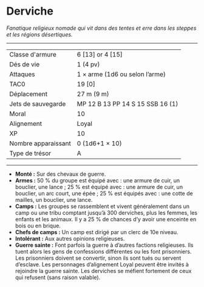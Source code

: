 # Derviche


*Fanatique religieux nomade qui vit dans des tentes et erre dans les
steppes et les régions désertiques.*

-----

|                     |                                  |
| ------------------- | -------------------------------- |
| Classe d'armure     | 6 \[13\] or 4 \[15\]             |
| Dés de vie          | 1 (4 pv)                         |
| Attaques            | 1 × arme (1d6 ou selon l’arme)   |
| TAC0                | 19 \[0\]                         |
| Déplacement         | 27 m (9 m)                       |
| Jets de sauvegarde  | MP 12 B 13 PP 14 S 15 SSB 16 (1) |
| Moral               | 10                               |
| Alignement          | Loyal                            |
| XP                  | 10                               |
| Nombre apparaissant | 0 (1d6+1 × 10)                   |
| Type de trésor      | A                                |

-----

  - **Monté :** Sur des chevaux de guerre.
  - **Armes :** 50 % du groupe est équipé avec : une armure de cuir, un
    bouclier, une lance ; 25 % est équipé avec : une armure de cuir, un
    bouclier, un arc court, une épée ; 25 % est équipés avec : une cotte
    de mailles, un bouclier, une lance.
  - **Camps :** Les groupes se rassemblent et vivent généralement dans
    un camp ou une tribu comptant jusqu’à 300 derviches, plus les
    femmes, les enfants et les animaux. Il y a 25 % de chances d’y avoir
    une enceinte en bois ou en brique.
  - **Chefs de camps :** Un camp est dirigé par un clerc de 10e niveau.
  - **Intolérant :** Aux autres opinions religieuses.
  - **Guerre sainte :** Font parfois la guerre à d’autres factions
    religieuses. Ils tuent alors les gens de confessions différentes ou
    les font prisonniers. Les prisonniers doivent se convertir, sinon
    ils sont tués ou servent d’esclave. Les personnages d’alignement
    Loyal peuvent être invités à rejoindre la guerre sainte. Les
    derviches se méfient fortement de ceux qui refusent (sans raison
    valable).
